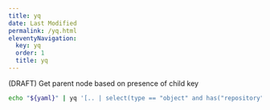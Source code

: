 ```yaml
---
title: yq
date: Last Modified 
permalink: /yq.html
eleventyNavigation:
  key: yq 
  order: 1
  title: yq
---
```

(DRAFT) Get parent node based on presence of child key
```bash
echo "${yaml}" | yq '[.. | select(type == "object" and has("repository")) | (.repository | split("/") | last) + ":" + .tag]'
```
